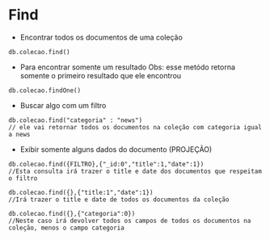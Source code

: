 # Find

* Encontrar todos os documentos de uma coleção

```
db.colecao.find()
```

* Para encontrar somente um resultado
Obs: esse metódo retorna somente o primeiro resultado que ele encontrou

```
db.colecao.findOne()
```

* Buscar algo com um filtro

```
db.colecao.find("categoria" : "news")
// ele vai retornar todos os documentos na coleção com categoria igual a news
```

* Exibir somente alguns dados do documento (PROJEÇÃO)

```
db.colecao.find({FILTRO},{"_id:0","title":1,"date":1})
//Esta consulta irá trazer o title e date dos documentos que respeitam o filtro
```
```
db.colecao.find({},{"title:1","date":1})
//Irá trazer o title e date de todos os documentos da coleção
```

```
db.colecao.find({},{"categoria":0})
//Neste caso irá devolver todos os campos de todos os documentos na coleção, menos o campo categoria
```